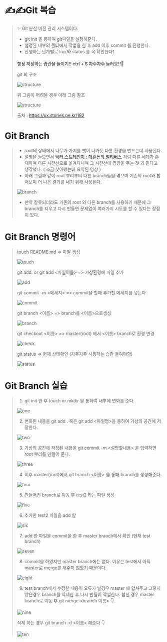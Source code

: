 # ✍✍Git 복습
> ✨ Git 분산 버전 관리 시스템이다.
> - git init 을 통하여 git파일을 설정해준다.
> - 설정된 내부의 폴더에서 작업을 한 후 add 이후 commit 를 진행한다.
> - 진행하는 단계별로 log 와 status 를 꼭 확인한다❗
>
> **항상 저장하는 습관을 들이기!! ctrl + S 자주자주 눌러요!!💯**
>
> git 의 구조
>
> ![structure](images/structure.PNG)
>
> 위 그림이 어려울 경우 아래 그림 참조
>
> ![structure](images/structure_2.png)
>
> 출처 : https://ux.stories.pe.kr/182

# Git Branch
> - root의 상태에서 나무가 가지를 뻣어 나가듯 다른 환경을 만드는데 사용된다.
> - 설명을 들으면서 [닥터 스트레인지 : 대혼돈의 멀티버스](https://www.youtube.com/watch?v=Sevp6NksVJI) 처럼 다른 세계가 존재하며 다른 시간선으로 옮겨다니며 그 시간선에 영향을 주는 것 과 같다고 생각했다. ( 조금 찾아봤는데 요약된 영상 )
> - 아래 그림과 같이 root 뿌리부터 다른 branch들을 겪으며 기존의 root와 합쳐보며 더 나은 결과를 내기 위해 사용된다.
>
> ![branch](images/branch.png)
>
> - 만약 잘못되더라도 기존의 root 와 다른 branch를 사용하기 때문에 그 branch를 지우고 다시 만들면 문제없이 여러가지 시도를 할 수 있다는 장점이 있다.
>

# Git Branch 명령어
> touch README.md => 파일 생성
> 
> ![touch](images/command/touch.PNG)
> 
> git add. or git add <파일이름> => 가상환경에 파일 추가
>
> ![add](images/add.PNG)
>
> git commit -m <메세지> => commit을 할때 추가할 메세지를 넣는다
>
> ![commit](images/command/commit.PNG)
>
> git branch <이름> => branch를 <이름>으로생성
>
> ![branch](images/command/branch.PNG)
>
> git checkout <이름> => master(root) 에서 <이름> branch로 환경 변경
>
> ![check](images/command/checkout.PNG)
>
> git status => 현재 상태확인 (자주자주 사용하는 습관 들여야함)
>
> ![status](images/command/status.PNG)
>



# Git Branch 실습
>
> 1. git init 한 후 touch or mkdir 을 통하여 내부에 변화를 준다.
>
> ![one](images/using/1.PNG)
>
> 2. 변화된 내용을 git add . 혹은 git add <파일명>을 통하여 가상의 공간에 저장한다.
>
> ![two](images/using/2.PNG)
>
> 3. 가상의 공간에 저장된 내용을 git commit -m <설명할내용> 을 입력하면 root 뿌리를 만들어 준다.
>
> ![three](images/using/3.PNG)
>
> 4. 이후 master(root)에서 git branch <이름> 을 통해 branch를 생성해준다.
>
> ![four](images/using/4.PNG)
>
> 5. 만들어진 branch로 이동 후 test2 라는 파일 생성
>
> ![five](images/using/5.PNG)
>
> 6. 추가한 test2 파일을 add 함
>
> ![six](images/using/6.PNG)
>
> 7. add 한 파일을 commit을 한 후 master branch에서 확인 (현재 test branch)
>
> ![seven](images/using/7.PNG)
>
> 8. commit을 하였지만 master branch에는 없다. 이유는 test에서 아직 master로 merge를 해주지 않았기 때문이다.
>
> ![eight](images/using/8.PNG)
>
> 9. test branch에서 수정한 내용이 오류가 날경우 master 에 합쳐주고 그렇지 않은경우 branch를 삭제한 후 다시 만들어 작업한다.
> 합친 경우 master branch로 이동 후 git merge <branch 이름> 👇
> 
> ![nine](images/using/9.PNG)
>
> 삭제 하는 경우 git branch -d <이름> 해준다 👇
>
> ![ten](images/using/10.PNG)
>